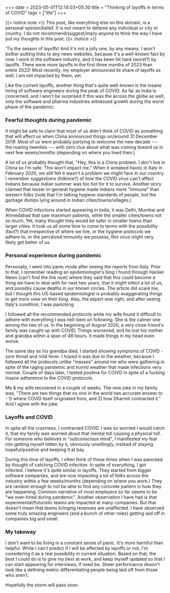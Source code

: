 +++ 
date = 2023-05-01T12:14:03+05:30
title = "Thinking of layoffs in terms of COVID"
tags = ["life"]
+++

{{< notice note >}}
This post, like everything else on this domain, is a personal opinion/belief. It is not meant to defame any 
individual or city or country. I do not recommend/suggest/imply anyone to think the way I have put my thoughts in this 
post.
{{< /notice >}}

'Tis the season of layoffs! And it's not a jolly one, by any means. I won't bother putting links to any news websites, 
because it's a well-known fact by now. I work in the software industry, and it has been hit hard (worst?) by layoffs. 
There were more layoffs in the first three months of 2023 than entire 2022! Most recently, my employer announced its 
share of layoffs as well. I am not impacted by them, yet.

Like the current layoffs, another thing that's quite well-known is the insane hiring of software engineers during 
the peak of COVID. As far as India is concerned, and I won't be surprised if this was the across the globe as well, 
only the software and pharma industries witnessed growth during the worst phase of the pandemic.

### Fearful thoughts during pandemic

It might be safe to claim that most of us didn't think of COVID as something that will affect us when China 
announced things on/around 31 December 2019. Most of us were probably partying to welcome the new decade --- the 
roaring twenties --- with zero clue about what was coming toward us in next few weeks/months (depending on where you 
lived 
then.)

A lot of us probably thought that, "Hey, this is a China problem. I don't live in China so I'm safe. This won't 
impact me." When it wreaked havoc in Italy in February 2020, we still felt it wasn't a problem we might face in our 
country. I remember suggestions (folklore?) of how the COVID virus can't affect Indians because Indian summer 
was too hot for it to survive. Another story claimed that lesser in-general hygiene made Indians more "immune" than 
western folks (note that I'm talking hygiene standards of people, but the garbage dumps lying around 
in Indian cities/towns/villages.)

When COVID infections started appearing in India, it was Delhi, Mumbai and Ahmedabad that saw maximum patients, while 
the smaller cities/towns not so much. Yet, many thought they would be safer in smaller towns than larger cities. It took 
us all some time to come to terms with the possibility (fact?) that irrespective of where we live, or the hygiene 
protocols we adhere to, or the perceived immunity we possess, this virus might very likely get better of us.

### Personal experience during pandemic

Personally, I went into panic mode after seeing the reports from Italy. Prior to that, I remember reading an 
epidemiologist's blog I found through Hacker News (can't find the link now) where they said that this could become a 
thing we have to deal with for next two years, that it might infect a lot of us, and possibly cause deaths in our 
known circles. The article did scare me, but I thought this US-based epidemiologist is probably exaggerating things 
to get more view on their blog. Alas, the expert was right, and after seeing Italy's condition, I was panicking.

I followed all the recommended protocols while my wife found it difficult to adhere with everything I was hell-bent on 
following. She is the calmer one among the two of us. In the beginning of August 2020, a very close friend's family 
was caught up with COVID. Things worsened, and he lost his mother and grandpa within a span of 48 hours. It made 
things in my head even worse.

The same day as his grandpa died, I started showing symptoms of COVID - sore throat and mild fever. I hoped it was 
due to the weather, because I followed all the protocols unlike "masses" around me who were gathering in spite of 
the raging pandemic and humid weather that made infections very normal. Couple of days later, I tested positive for 
COIVD in spite of a fucking insane adherence to the COVID protocols.

Me & my wife recovered in a couple of weeks. The new joke in my family was, "There are two things that no one in the 
world has accurate answer to - 1) where COVID itself originated from, and 2) how Dharmit contracted it." And I agree 
with the joke.

### Layoffs and COVID

In spite all the craziness, I contracted COVID. I was so worried I would catch it, that my family was worried about 
that mental toll causing a physical toll. For someone who believes in "subconscious mind", I manifested my fear 
into getting myself bitten by it, obviously unwillingly, instead of staying hopeful/positive and keeping it at bay.

During this time of layoffs, I often think of those times when I was panicked by thought of catching COVID infection.
In spite of everything, I got infected. I believe it's quite similar in layoffs. They started from bigger software 
companies, and are now impacting a lot of folks across the industry within a few weeks/months (depending on where you 
work.) They are random enough to not be able to find any concrete pattern in how they are happening. Common 
narrative of most employers so far seems to be "we over-hired during pandemic". Another observation I have had is 
that experimental/futuristic teams are impacted at many companies. But that doesn't mean that teams bringing 
revenues are unaffected. I have observed some truly amazing engineers (and a bunch of other roles) getting laid off 
in companies big and small.

### My takeway

I don't want to be living in a constant sense of panic. It's more harmful than helpful. While I can't predict if I 
will be affected by layoffs or not, I'm considering it as a real possibility in current situation. Based on that, 
the best I could do is to give my best at work, and keep myself updated so that I can start appearing for interviews,
if need be. Sheer performance doesn't look like a defining metric differentiating people being laid off from those 
who aren't.

Hopefully the storm will pass soon.